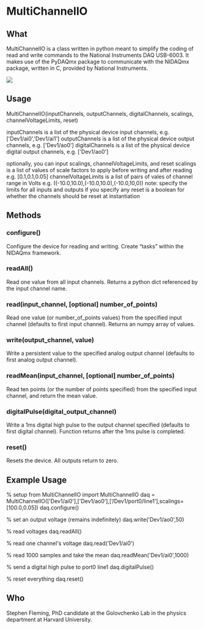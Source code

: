MultiChannelIO
=======

## What

MultiChannelIO is a class written in python meant to simplify the coding of read and write commands to the National Instruments DAQ USB-6003.  It makes use of the PyDAQmx package to communicate with the NIDAQmx package, written in C, provided by National Instruments.

![](http://s7d5.scene7.com/is/image/ni/04231404?$ni-card-md$)


## Usage

MultiChannelIO(inputChannels, outputChannels, digitalChannels, scalings, channelVoltageLimits, reset)

inputChannels is a list of the physical device input channels,
	e.g. ['Dev1/ai0','Dev1/ai1']
outputChannels is a list of the physical device output channels,
	e.g. ['Dev1/ao0']
digitalChannels is a list of the physical device digital output channels,
	e.g. ['Dev1/ao0']

optionally, you can input scalings, channelVoltageLimits, and reset
scalings is a list of values of scale factors to apply
	before writing and after reading
	e.g. [0.1,0.1,0.05]
channelVoltageLimits is a list of pairs of vales of channel range in Volts
	e.g. ((-10.0,10.0),(-10.0,10.0),(-10.0,10,0))
	note: specify the limits for all inputs and outputs if you specify any
reset is a boolean for whether the channels should be reset at instantiation


## Methods

### configure()

Configure the device for reading and writing.  Create “tasks” within the NIDAQmx framework.

### readAll()

Read one value from all input channels.  Returns a python dict referenced by the input channel name.

### read(input_channel, [optional] number_of_points)

Read one value (or number_of_points values) from the specified input channel (defaults to first input channel).  Returns an numpy array of values.

### write(output_channel, value)

Write a persistent value to the specified analog output channel (defaults to first analog output channel).

### readMean(input_channel, [optional] number_of_points)

Read ten points (or the number of points specified) from the specified input channel, and return the mean value.

### digitalPulse(digital_output_channel)

Write a 1ms digital high pulse to the output channel specified (defaults to first digital channel).  Function returns after the 1ms pulse is completed.

### reset()

Resets the device.  All outputs return to zero.

## Example Usage

% setup
from MultiChannelIO import MultiChannelIO
daq = MultiChannelIO(['Dev1/ai0'],['Dev1/ao0’],[‘/Dev1/port0/line1’],scalings=[100.0,0.05])
daq.configure()

% set an output voltage (remains indefinitely)
daq.write('Dev1/ao0’,50)

% read voltages
daq.readAll()

% read one channel's voltage
daq.read('Dev1/ai0')

% read 1000 samples and take the mean
daq.readMean('Dev1/ai0',1000)

% send a digital high pulse to port0 line1
daq.digitalPulse()

% reset everything
daq.reset()

## Who

Stephen Fleming, PhD candidate at the Golovchenko Lab in the physics department at Harvard University.
